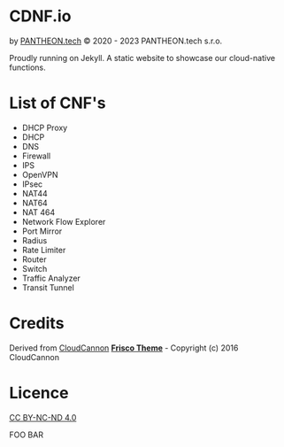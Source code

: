 # CDNF.io
by [PANTHEON.tech](https://pantheon.tech) © 2020 - 2023 PANTHEON.tech s.r.o.

Proudly running on Jekyll. A static website to showcase our cloud-native functions.

# List of CNF's

- DHCP Proxy
- DHCP
- DNS
- Firewall
- IPS
- OpenVPN
- IPsec
- NAT44
- NAT64
- NAT 464
- Network Flow Explorer
- Port Mirror
- Radius
- Rate Limiter
- Router
- Switch
- Traffic Analyzer
- Transit Tunnel

# Credits

Derived from [CloudCannon](http://cloudcannon.com/) [__Frisco Theme__](https://github.com/CloudCannon/frisco-jekyll-template) - Copyright (c) 2016 CloudCannon

# Licence
[CC BY-NC-ND 4.0](https://creativecommons.org/licenses/by-nc-nd/4.0/)


FOO BAR